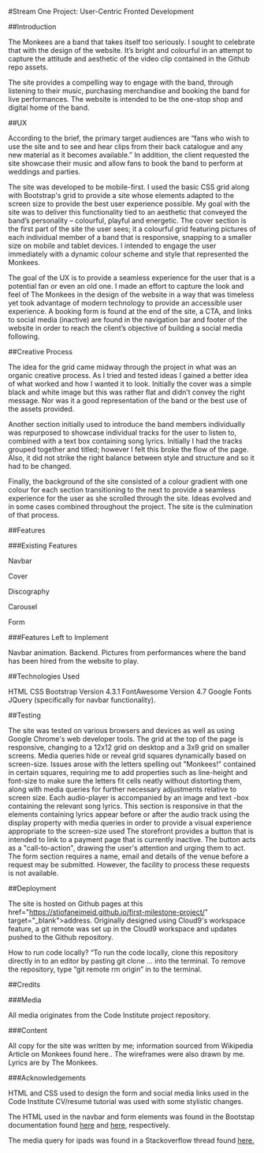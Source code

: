 #Stream One Project: User-Centric Fronted Development

##Introduction

The Monkees are a band that takes itself too seriously. I sought to celebrate that with the design of the website. It’s bright and colourful in an attempt to capture the attitude and aesthetic of the video clip contained in the Github repo assets.

The site provides a compelling way to engage with the band, through listening to their music, purchasing merchandise and booking the band for live performances. The website is intended to be the one-stop shop and digital home of the band. 

##UX

 According to the brief, the primary target audiences are “fans who wish to use the site and to see and hear clips from their back catalogue
and any new material as it becomes available.” In addition, the client requested the site showcase their music and allow fans to book the band
to perform at weddings and parties.

The site was developed to be mobile-first. I used the basic CSS grid along with Bootstrap's grid to provide a site whose elements adapted
to the screen size to provide the best user experience possible. My goal with the site was to deliver this functionality tied to an aesthetic that conveyed the band’s personality – colourful, playful and energetic. The cover section is the first part of the site the user sees; it a colourful grid featuring pictures of each individual member of a band that is responsive, snapping to a smaller size on mobile and tablet devices. I intended to engage the user immediately with a dynamic colour scheme and style that represented the Monkees.

The goal of the UX is to provide a seamless experience for the user that is a potential fan or even an old one. I made an effort to capture the look and feel of
The Monkees in the design of the website in a way that was timeless yet took advantage of modern technology to provide an accessible user experience. 
A booking form is found at the end of the site, a CTA, and links to social media (inactive) are found in the navigation bar and footer of the website in order to reach the client’s objective of building a social media following. 

##Creative Process

The idea for the grid came midway through the project in what was an organic creative process. As I tried and tested ideas I gained a better idea of what worked and how I wanted it to look. Initially the cover was a simple black and white image but this was rather flat and didn’t convey the right message. Nor was it a good representation of the band or the best use of the assets provided. 

Another section initially used to introduce the band members individually was repurposed to showcase individual tracks for the user to listen to, combined with a text box containing song lyrics. Initially I had the tracks grouped together and titled; however I felt this broke the flow of the page. Also, it did not strike the right balance between style and structure and so it had to be changed. 

Finally, the background of the site consisted of a colour gradient with one colour for each section transitioning to the next to provide a seamless experience for the user as she scrolled through the site. Ideas evolved and in some cases combined throughout the project. The site is the culmination of that process.

##Features

###Existing Features

Navbar

Cover

Discography

Carousel

Form

###Features Left to Implement

Navbar animation. Backend. Pictures from performances where the band has been hired from the website to play. 

##Technologies Used

HTML
CSS
Bootstrap Version 4.3.1
FontAwesome Version 4.7
Google Fonts
JQuery (specifically for navbar functionality). 

##Testing

The site was tested on various browsers and devices as well as using Google Chrome's web developer tools. The grid at the top of the page is responsive, changing to a 12x12 grid on desktop and a 3x9 grid on smaller screens. Media queries hide or reveal grid squares dynamically based on screen-size. Issues arose with the letters spelling out "Monkees!" contained in certain squares, requiring me to add properties such as line-height and font-size to make sure the letters fit cells neatly without distorting them, along with media queries for further necessary adjustments relative to screen size. 
 Each audio-player is accompanied by an image and text -box containing the relevant song lyrics. This section is responsive in that the elements containing lyrics appear before or after the audio track using the display property with media queries in order to provide a visual experience appropriate to the screen-size used
 The storefront provides a button that is intended to link to a payment page that is currently inactive. The button acts as a "call-to-action", drawing the user's attention and urging them to act.
 The form section requires a name, email and details of the venue before a request may be submitted. However, the facility to process these requests is not available. 

##Deployment

The site is hosted on Github pages at this href="https://stiofaneimeid.github.io/first-milestone-project/" target="_blank">address</a>. Originally designed using Cloud9's workspace feature, a git remote was set up in the Cloud9 workspace and updates pushed to the Github repository. 

How to run code locally? “To run the code locally, clone this repository directly in to an editor by pasting git clone … into the terminal. To remove the repository, type “git remote rm origin” in to the terminal.

##Credits

###Media

All media originates from the Code Institute project repository.

###Content

All copy for the site was written by me; information sourced from Wikipedia Article on Monkees found here.. The wireframes were also drawn by me. Lyrics are by The Monkees. 

###Acknowledgements

HTML and CSS used to design the form and social media links used in the Code Institute CV/resumé tutorial was used with some stylistic changes.

The HTML used in the navbar and form elements was found in the Bootstap documentation found
<a href="https://getbootstrap.com/docs/4.0/components/navbar/" target="_blank">here</a> and <a href="https://getbootstrap.com/docs/4.0/components/carousel/" target="_blank">here</a>, respectively.

The media query for ipads was found in a Stackoverflow thread found <a href="https://stackoverflow.com/questions/41978487/correct-media-query-for-ipad-pro" target="_blank">here.
